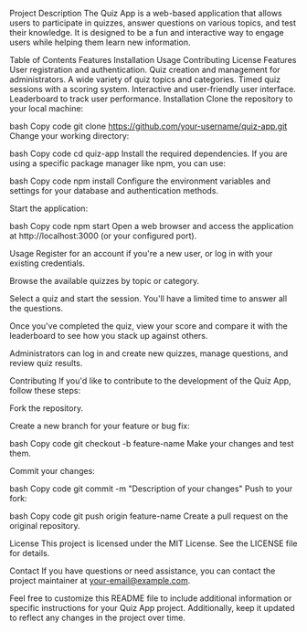 Project Description
The Quiz App is a web-based application that allows users to participate in quizzes, answer questions on various topics, and test their knowledge. It is designed to be a fun and interactive way to engage users while helping them learn new information.

Table of Contents
Features
Installation
Usage
Contributing
License
Features
User registration and authentication.
Quiz creation and management for administrators.
A wide variety of quiz topics and categories.
Timed quiz sessions with a scoring system.
Interactive and user-friendly user interface.
Leaderboard to track user performance.
Installation
Clone the repository to your local machine:

bash
Copy code
git clone https://github.com/your-username/quiz-app.git
Change your working directory:

bash
Copy code
cd quiz-app
Install the required dependencies. If you are using a specific package manager like npm, you can use:

bash
Copy code
npm install
Configure the environment variables and settings for your database and authentication methods.

Start the application:

bash
Copy code
npm start
Open a web browser and access the application at http://localhost:3000 (or your configured port).

Usage
Register for an account if you're a new user, or log in with your existing credentials.

Browse the available quizzes by topic or category.

Select a quiz and start the session. You'll have a limited time to answer all the questions.

Once you've completed the quiz, view your score and compare it with the leaderboard to see how you stack up against others.

Administrators can log in and create new quizzes, manage questions, and review quiz results.

Contributing
If you'd like to contribute to the development of the Quiz App, follow these steps:

Fork the repository.

Create a new branch for your feature or bug fix:

bash
Copy code
git checkout -b feature-name
Make your changes and test them.

Commit your changes:

bash
Copy code
git commit -m "Description of your changes"
Push to your fork:

bash
Copy code
git push origin feature-name
Create a pull request on the original repository.

License
This project is licensed under the MIT License. See the LICENSE file for details.

Contact
If you have questions or need assistance, you can contact the project maintainer at your-email@example.com.

Feel free to customize this README file to include additional information or specific instructions for your Quiz App project. Additionally, keep it updated to reflect any changes in the project over time.
